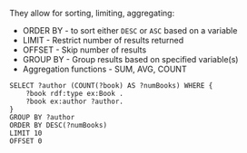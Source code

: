 They allow for sorting, limiting, aggregating:
- ORDER BY - to sort either `DESC` or `ASC` based on a variable
- LIMIT - Restrict number of results returned
- OFFSET - Skip number of results
- GROUP BY - Group results based on specified variable(s)
- Aggregation functions - SUM, AVG, COUNT

```SPARQL
SELECT ?author (COUNT(?book) AS ?numBooks) WHERE {
	?book rdf:type ex:Book .
	?book ex:author ?author.
}
GROUP BY ?author
ORDER BY DESC(?numBooks)
LIMIT 10
OFFSET 0
```